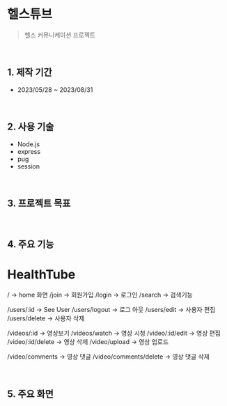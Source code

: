 

# 헬스튜브

> 헬스 커뮤니케이션 프로젝트  
> 

</br>

## 1. 제작 기간

- 2023/05/28 ~ 2023/08/31

</br>

## 2. 사용 기술

- Node.js
- express
- pug
- session

</br>

## 3. 프로젝트 목표


</br>

## 4. 주요 기능

# HealthTube

/ -> home 화면
/join -> 회원가입
/login -> 로그인
/search -> 검색기능

/users/:id -> See User
/users/logout -> 로그 아웃
/users/edit -> 사용자 편집
/users/delete -> 사용자 삭제

/videos/:id -> 영상보기
/videos/watch -> 영상 시청
/video/:id/edit -> 영상 편집
/video/:id/delete -> 영상 삭제
/video/upload -> 영상 업로드

/video/comments -> 영상 댓글
/video/comments/delete -> 영상 댓글 삭제

</br>

## 5. 주요 화면


